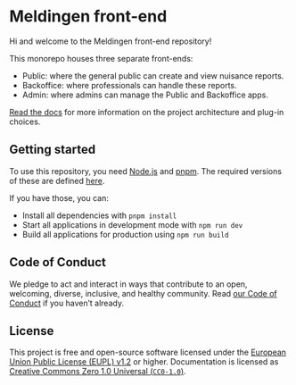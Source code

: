 # Meldingen front-end

Hi and welcome to the Meldingen front-end repository!

This monorepo houses three separate front-ends:

- Public: where the general public can create and view nuisance reports.
- Backoffice: where professionals can handle these reports.
- Admin: where admins can manage the Public and Backoffice apps.

[Read the docs](./docs/README.md) for more information on the project architecture and plug-in choices.

## Getting started

To use this repository, you need [Node.js](https://nodejs.org/) and [pnpm](https://pnpm.io/).
The required versions of these are defined [here](https://github.com/Amsterdam/meldingen-frontend/blob/main/package.json#L8).

If you have those, you can:

- Install all dependencies with `pnpm install`
- Start all applications in development mode with `npm run dev`
- Build all applications for production using `npm run build`

## Code of Conduct

We pledge to act and interact in ways that contribute to an open, welcoming, diverse, inclusive, and healthy community.
Read [our Code of Conduct](https://github.com/Amsterdam/.github/blob/main/CODE_OF_CONDUCT.md) if you haven’t already.

## License

This project is free and open-source software licensed under the
[European Union Public License (EUPL) v1.2](LICENSE.md) or higher.
Documentation is licensed as [Creative Commons Zero 1.0 Universal (`CC0-1.0`)](https://creativecommons.org/publicdomain/zero/1.0/legalcode).
